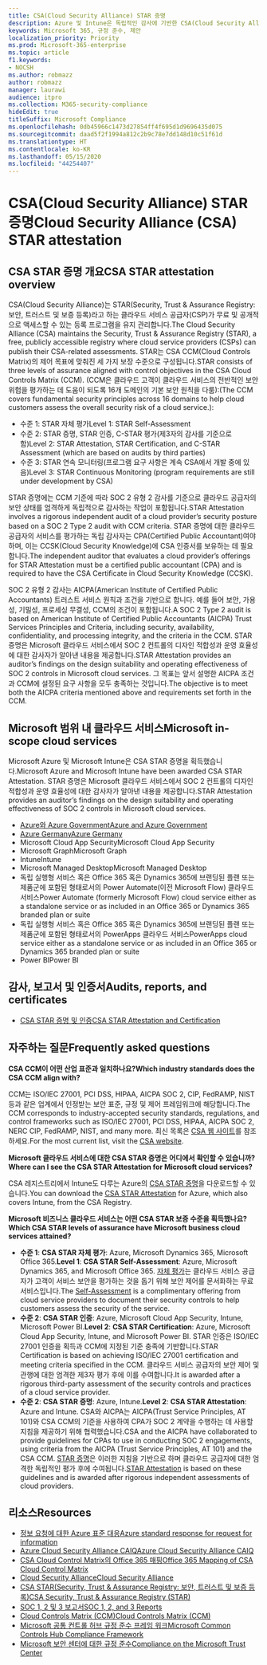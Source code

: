 ```yaml
---
title: CSA(Cloud Security Alliance) STAR 증명
description: Azure 및 Intune은 독립적인 감사에 기반한 CSA(Cloud Security Alliance) STAR 증명을 획득했습니다.
keywords: Microsoft 365, 규정 준수, 제안
localization_priority: Priority
ms.prod: Microsoft-365-enterprise
ms.topic: article
f1.keywords:
- NOCSH
ms.author: robmazz
author: robmazz
manager: laurawi
audience: itpro
ms.collection: M365-security-compliance
hideEdit: true
titleSuffix: Microsoft Compliance
ms.openlocfilehash: 0db45966c1473d27854ff4f695d1d9696435d075
ms.sourcegitcommit: daad5f2f1994a812c2b9c78e7dd148d10c51f61d
ms.translationtype: HT
ms.contentlocale: ko-KR
ms.lasthandoff: 05/15/2020
ms.locfileid: "44254407"
---
```

# <a name="cloud-security-alliance-csa-star-attestation"></a><span data-ttu-id="90895-104">CSA(Cloud Security Alliance) STAR 증명</span><span class="sxs-lookup"><span data-stu-id="90895-104">Cloud Security Alliance (CSA) STAR attestation</span></span>

## <a name="csa-star-attestation-overview"></a><span data-ttu-id="90895-105">CSA STAR 증명 개요</span><span class="sxs-lookup"><span data-stu-id="90895-105">CSA STAR attestation overview</span></span>

<span data-ttu-id="90895-106">CSA(Cloud Security Alliance)는 STAR(Security, Trust & Assurance Registry: 보안, 트러스트 및 보증 등록)라고 하는 클라우드 서비스 공급자(CSP)가 무료 및 공개적으로 액세스할 수 있는 등록 프로그램을 유지 관리합니다.</span><span class="sxs-lookup"><span data-stu-id="90895-106">The Cloud Security Alliance (CSA) maintains the Security, Trust & Assurance Registry (STAR), a free, publicly accessible registry where cloud service providers (CSPs) can publish their CSA-related assessments.</span></span> <span data-ttu-id="90895-107">STAR는 CSA CCM(Cloud Controls Matrix)의 제어 목표에 맞춰진 세 가지 보장 수준으로 구성됩니다.</span><span class="sxs-lookup"><span data-stu-id="90895-107">STAR consists of three levels of assurance aligned with control objectives in the CSA Cloud Controls Matrix (CCM).</span></span> <span data-ttu-id="90895-108">(CCM은 클라우드 고객이 클라우드 서비스의 전반적인 보안 위험을 평가하는 데 도움이 되도록 16개 도메인의 기본 보안 원칙을 다룸):</span><span class="sxs-lookup"><span data-stu-id="90895-108">(The CCM covers fundamental security principles across 16 domains to help cloud customers assess the overall security risk of a cloud service.):</span></span>

- <span data-ttu-id="90895-109">수준 1: STAR 자체 평가</span><span class="sxs-lookup"><span data-stu-id="90895-109">Level 1: STAR Self-Assessment</span></span>
- <span data-ttu-id="90895-110">수준 2: STAR 증명, STAR 인증, C-STAR 평가(제3자의 감사를 기준으로 함)</span><span class="sxs-lookup"><span data-stu-id="90895-110">Level 2: STAR Attestation, STAR Certification, and C-STAR Assessment (which are based on audits by third parties)</span></span>
- <span data-ttu-id="90895-111">수준 3: STAR 연속 모니터링(프로그램 요구 사항은 계속 CSA에서 개발 중에 있음)</span><span class="sxs-lookup"><span data-stu-id="90895-111">Level 3: STAR Continuous Monitoring (program requirements are still under development by CSA)</span></span>

<span data-ttu-id="90895-112">STAR 증명에는 CCM 기준에 따라 SOC 2 유형 2 감사를 기준으로 클라우드 공급자의 보안 상태를 엄격하게 독립적으로 감사하는 작업이 포함됩니다.</span><span class="sxs-lookup"><span data-stu-id="90895-112">STAR Attestation involves a rigorous independent audit of a cloud provider’s security posture based on a SOC 2 Type 2 audit with CCM criteria.</span></span> <span data-ttu-id="90895-113">STAR 증명에 대한 클라우드 공급자의 서비스를 평가하는 독립 감사자는 CPA(Certified Public Accountant)여야 하며, 이는 CCSK(Cloud Security Knowledge)에 CSA 인증서를 보유하는 데 필요합니다.</span><span class="sxs-lookup"><span data-stu-id="90895-113">The independent auditor that evaluates a cloud provider’s offerings for STAR Attestation must be a certified public accountant (CPA) and is required to have the CSA Certificate in Cloud Security Knowledge (CCSK).</span></span>  
  
<span data-ttu-id="90895-114">SOC 2 유형 2 감사는 AICPA(American Institute of Certified Public Accountants) 트러스트 서비스 원칙과 조건을 기반으로 합니다. 예를 들어 보안, 가용성, 기밀성, 프로세싱 무결성, CCM의 조건이 포함됩니다.</span><span class="sxs-lookup"><span data-stu-id="90895-114">A SOC 2 Type 2 audit is based on American Institute of Certified Public Accountants (AICPA) Trust Services Principles and Criteria, including security, availability, confidentiality, and processing integrity, and the criteria in the CCM.</span></span> <span data-ttu-id="90895-115">STAR 증명은 Microsoft 클라우드 서비스에서 SOC 2 컨트롤의 디자인 적합성과 운영 효율성에 대한 감사자가 알아낸 내용을 제공합니다.</span><span class="sxs-lookup"><span data-stu-id="90895-115">STAR Attestation provides an auditor’s findings on the design suitability and operating effectiveness of SOC 2 controls in Microsoft cloud services.</span></span> <span data-ttu-id="90895-116">그 목표는 앞서 설명한 AICPA 조건과 CCM에 설정된 요구 사항을 모두 충족하는 것입니다.</span><span class="sxs-lookup"><span data-stu-id="90895-116">The objective is to meet both the AICPA criteria mentioned above and requirements set forth in the CCM.</span></span>

## <a name="microsoft-in-scope-cloud-services"></a><span data-ttu-id="90895-117">Microsoft 범위 내 클라우드 서비스</span><span class="sxs-lookup"><span data-stu-id="90895-117">Microsoft in-scope cloud services</span></span>

<span data-ttu-id="90895-118">Microsoft Azure 및 Microsoft Intune은 CSA STAR 증명을 획득했습니다.</span><span class="sxs-lookup"><span data-stu-id="90895-118">Microsoft Azure and Microsoft Intune have been awarded CSA STAR Attestation.</span></span> <span data-ttu-id="90895-119">STAR 증명은 Microsoft 클라우드 서비스에서 SOC 2 컨트롤의 디자인 적합성과 운영 효율성에 대한 감사자가 알아낸 내용을 제공합니다.</span><span class="sxs-lookup"><span data-stu-id="90895-119">STAR Attestation provides an auditor’s findings on the design suitability and operating effectiveness of SOC 2 controls in Microsoft cloud services.</span></span>

- [<span data-ttu-id="90895-120">Azure와 Azure Government</span><span class="sxs-lookup"><span data-stu-id="90895-120">Azure and Azure Government</span></span>](https://aka.ms/AzureCompliance)
- [<span data-ttu-id="90895-121">Azure Germany</span><span class="sxs-lookup"><span data-stu-id="90895-121">Azure Germany</span></span>](https://aka.ms/AzureCompliance)
- <span data-ttu-id="90895-122">Microsoft Cloud App Security</span><span class="sxs-lookup"><span data-stu-id="90895-122">Microsoft Cloud App Security</span></span>
- <span data-ttu-id="90895-123">Microsoft Graph</span><span class="sxs-lookup"><span data-stu-id="90895-123">Microsoft Graph</span></span>
- <span data-ttu-id="90895-124">Intune</span><span class="sxs-lookup"><span data-stu-id="90895-124">Intune</span></span>
- <span data-ttu-id="90895-125">Microsoft Managed Desktop</span><span class="sxs-lookup"><span data-stu-id="90895-125">Microsoft Managed Desktop</span></span>
- <span data-ttu-id="90895-126">독립 실행형 서비스 혹은 Office 365 혹은 Dynamics 365에 브랜딩된 플랜 또는 제품군에 포함된 형태로서의 Power Automate(이전 Microsoft Flow) 클라우드 서비스</span><span class="sxs-lookup"><span data-stu-id="90895-126">Power Automate (formerly Microsoft Flow) cloud service either as a standalone service or as included in an Office 365 or Dynamics 365 branded plan or suite</span></span>
- <span data-ttu-id="90895-127">독립 실행형 서비스 혹은 Office 365 혹은 Dynamics 365에 브랜딩된 플랜 또는 제품군에 포함된 형태로서의 PowerApps 클라우드 서비스</span><span class="sxs-lookup"><span data-stu-id="90895-127">PowerApps cloud service either as a standalone service or as included in an Office 365 or Dynamics 365 branded plan or suite</span></span> 
- <span data-ttu-id="90895-128">Power BI</span><span class="sxs-lookup"><span data-stu-id="90895-128">Power BI</span></span>

## <a name="audits-reports-and-certificates"></a><span data-ttu-id="90895-129">감사, 보고서 및 인증서</span><span class="sxs-lookup"><span data-stu-id="90895-129">Audits, reports, and certificates</span></span>

- [<span data-ttu-id="90895-130">CSA STAR 증명 및 인증</span><span class="sxs-lookup"><span data-stu-id="90895-130">CSA STAR Attestation and Certification</span></span>](https://cloudsecurityalliance.org/star/registry/microsoft/)

## <a name="frequently-asked-questions"></a><span data-ttu-id="90895-131">자주하는 질문</span><span class="sxs-lookup"><span data-stu-id="90895-131">Frequently asked questions</span></span>

<span data-ttu-id="90895-132">**CSA CCM이 어떤 산업 표준과 일치하나요?**</span><span class="sxs-lookup"><span data-stu-id="90895-132">**Which industry standards does the CSA CCM align with?**</span></span>

<span data-ttu-id="90895-133">CCM는 ISO/IEC 27001, PCI DSS, HIPAA, AICPA SOC 2, CIP, FedRAMP, NIST 등과 같은 업계에서 인정받는 보안 표준, 규정 및 제어 프레임워크에 해당합니다.</span><span class="sxs-lookup"><span data-stu-id="90895-133">The CCM corresponds to industry-accepted security standards, regulations, and control frameworks such as ISO/IEC 27001, PCI DSS, HIPAA, AICPA SOC 2, NERC CIP, FedRAMP, NIST, and many more.</span></span> <span data-ttu-id="90895-134">최신 목록은 [CSA 웹 사이트](https://cloudsecurityalliance.org/)를 참조하세요.</span><span class="sxs-lookup"><span data-stu-id="90895-134">For the most current list, visit the [CSA website](https://cloudsecurityalliance.org/).</span></span>

<span data-ttu-id="90895-135">**Microsoft 클라우드 서비스에 대한 CSA STAR 증명은 어디에서 확인할 수 있습니까?**</span><span class="sxs-lookup"><span data-stu-id="90895-135">**Where can I see the CSA STAR Attestation for Microsoft cloud services?**</span></span>

<span data-ttu-id="90895-136">CSA 레지스트리에서 Intune도 다루는 Azure의 [CSA STAR 증명](https://aka.ms/CSASTAR-Attestation)을 다운로드할 수 있습니다.</span><span class="sxs-lookup"><span data-stu-id="90895-136">You can download the [CSA STAR Attestation](https://aka.ms/CSASTAR-Attestation) for Azure, which also covers Intune, from the CSA Registry.</span></span>

<span data-ttu-id="90895-137">**Microsoft 비즈니스 클라우드 서비스는 어떤 CSA STAR 보증 수준을 획득했나요?**</span><span class="sxs-lookup"><span data-stu-id="90895-137">**Which CSA STAR levels of assurance have Microsoft business cloud services attained?**</span></span>

- <span data-ttu-id="90895-138">**수준 1**: **CSA STAR 자체 평가**: Azure, Microsoft Dynamics 365, Microsoft Office 365.</span><span class="sxs-lookup"><span data-stu-id="90895-138">**Level 1**: **CSA STAR Self-Assessment**: Azure, Microsoft Dynamics 365, and Microsoft Office 365.</span></span> <span data-ttu-id="90895-139">[자체 평가](offering-csa-star-self-assessment.md)는 클라우드 서비스 공급자가 고객이 서비스 보안을 평가하는 것을 돕기 위해 보안 제어를 문서화하는 무료 서비스입니다.</span><span class="sxs-lookup"><span data-stu-id="90895-139">The [Self-Assessment](offering-csa-star-self-assessment.md) is a complimentary offering from cloud service providers to document their security controls to help customers assess the security of the service.</span></span>
- <span data-ttu-id="90895-140">**수준 2**: **CSA STAR 인증**: Azure, Microsoft Cloud App Security, Intune, Microsoft Power BI.</span><span class="sxs-lookup"><span data-stu-id="90895-140">**Level 2**: **CSA STAR Certification**: Azure, Microsoft Cloud App Security, Intune, and Microsoft Power BI.</span></span> <span data-ttu-id="90895-141">STAR 인증은 ISO/IEC 27001 인증을 획득과 CCM에 지정된 기준 충족에 기반합니다.</span><span class="sxs-lookup"><span data-stu-id="90895-141">STAR Certification is based on achieving ISO/IEC 27001 certification and meeting criteria specified in the CCM.</span></span> <span data-ttu-id="90895-142">클라우드 서비스 공급자의 보안 제어 및 관행에 대한 엄격한 제3자 평가 후에 이를 수여합니다.</span><span class="sxs-lookup"><span data-stu-id="90895-142">It is awarded after a rigorous third-party assessment of the security controls and practices of a cloud service provider.</span></span>
- <span data-ttu-id="90895-143">**수준 2**: **CSA STAR 증명**: Azure, Intune.</span><span class="sxs-lookup"><span data-stu-id="90895-143">**Level 2**: **CSA STAR Attestation**: Azure and Intune.</span></span> <span data-ttu-id="90895-144">CSA와 AICPA는 AICPA(Trust Service Principles, AT 101)와 CSA CCM의 기준을 사용하여 CPA가 SOC 2 계약을 수행하는 데 사용할 지침을 제공하기 위해 협력했습니다.</span><span class="sxs-lookup"><span data-stu-id="90895-144">CSA and the AICPA have collaborated to provide guidelines for CPAs to use in conducting SOC 2 engagements, using criteria from the AICPA (Trust Service Principles, AT 101) and the CSA CCM.</span></span> <span data-ttu-id="90895-145">[STAR 증명](offering-CSA-STAR-Attestation.md)은 이러한 지침을 기반으로 하며 클라우드 공급자에 대한 엄격한 독립적인 평가 후에 수여됩니다.</span><span class="sxs-lookup"><span data-stu-id="90895-145">[STAR Attestation](offering-CSA-STAR-Attestation.md) is based on these guidelines and is awarded after rigorous independent assessments of cloud providers.</span></span>

## <a name="resources"></a><span data-ttu-id="90895-146">리소스</span><span class="sxs-lookup"><span data-stu-id="90895-146">Resources</span></span>

- [<span data-ttu-id="90895-147">정보 요청에 대한 Azure 표준 대응</span><span class="sxs-lookup"><span data-stu-id="90895-147">Azure standard response for request for information</span></span>](https://aka.ms/AzureStandardRequestForInformation)
- [<span data-ttu-id="90895-148">Azure Cloud Security Alliance CAIQ</span><span class="sxs-lookup"><span data-stu-id="90895-148">Azure Cloud Security Alliance CAIQ</span></span>](https://aka.ms/AzureCSACAIQ)
- [<span data-ttu-id="90895-149">CSA Cloud Control Matrix의 Office 365 매핑</span><span class="sxs-lookup"><span data-stu-id="90895-149">Office 365 Mapping of CSA Cloud Control Matrix</span></span>](https://aka.ms/Office365CSACloudControlMatrix)
- [<span data-ttu-id="90895-150">Cloud Security Alliance</span><span class="sxs-lookup"><span data-stu-id="90895-150">Cloud Security Alliance</span></span>](https://cloudsecurityalliance.org/)
- [<span data-ttu-id="90895-151">CSA STAR(Security, Trust & Assurance Registry: 보안, 트러스트 및 보증 등록)</span><span class="sxs-lookup"><span data-stu-id="90895-151">CSA Security, Trust & Assurance Registry (STAR)</span></span>](https://cloudsecurityalliance.org/star/)
- [<span data-ttu-id="90895-152">SOC 1, 2 및 3 보고서</span><span class="sxs-lookup"><span data-stu-id="90895-152">SOC 1, 2, and 3 Reports</span></span>](offering-soc.md)
- [<span data-ttu-id="90895-153">Cloud Controls Matrix (CCM)</span><span class="sxs-lookup"><span data-stu-id="90895-153">Cloud Controls Matrix (CCM)</span></span>](https://cloudsecurityalliance.org/group/cloud-controls-matrix/)
- [<span data-ttu-id="90895-154">Microsoft 공통 컨트롤 허브 규정 준수 프레임 워크</span><span class="sxs-lookup"><span data-stu-id="90895-154">Microsoft Common Controls Hub Compliance Framework</span></span>](https://www.microsoft.com/trust-center/compliance/compliance-overview)
- [<span data-ttu-id="90895-155">Microsoft 보안 센터에 대한 규정 준수</span><span class="sxs-lookup"><span data-stu-id="90895-155">Compliance on the Microsoft Trust Center</span></span>](https://www.microsoft.com/trust-center/compliance/compliance-overview)
